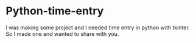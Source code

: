 # Python-time-entry
I was making some project and I needed time entry in python with tkinter. So I made one and wanted to share with you.
